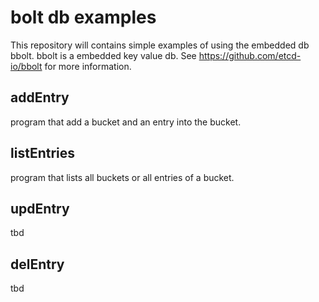 # bolt db examples
This repository will contains simple examples of using the embedded db bbolt.
bbolt is a embedded key value db. See https://github.com/etcd-io/bbolt for more information.  

## addEntry  
program that add a bucket and an entry into the bucket.  


## listEntries
program that lists all buckets or all entries of a bucket.  

## updEntry
tbd  

## delEntry
tbd  
